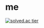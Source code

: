 # me

[![solved.ac tier](http://mazassumnida.wtf/api/generate_badge?boj=gene028)](https://solved.ac/gene028)
